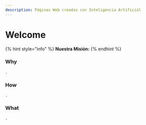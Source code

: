 ```yaml
---
description: Páginas Web creadas con Inteligencia Artificial
---
```


# Welcome

{% hint style="info" %}
**Nuestra Misión:**&#x20;
{% endhint %}

### Why

`.`

### How

`.`

### What

`.`
